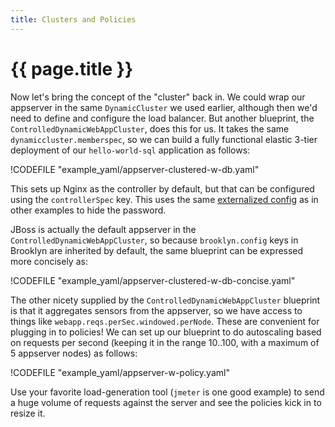 ```yaml
---
title: Clusters and Policies
---
```

# {{ page.title }}

Now let's bring the concept of the "cluster" back in.
We could wrap our appserver in the same `DynamicCluster` we used earlier,
although then we'd need to define and configure the load balancer.
But another blueprint, the `ControlledDynamicWebAppCluster`, does this for us.
It takes the same `dynamiccluster.memberspec`, so we can build a fully functional elastic 3-tier
deployment of our `hello-world-sql` application as follows:

!CODEFILE "example_yaml/appserver-clustered-w-db.yaml"


This sets up Nginx as the controller by default, but that can be configured
using the `controllerSpec` key. 
This uses the same [externalized config]({{book.path.docs}}/ops/externalized-configuration.md) 
as in other examples to hide the password.

JBoss is actually the default appserver in the `ControlledDynamicWebAppCluster`,
so because `brooklyn.config` keys in Brooklyn are inherited by default,
the same blueprint can be expressed more concisely as:

!CODEFILE "example_yaml/appserver-clustered-w-db-concise.yaml"
 
The other nicety supplied by the `ControlledDynamicWebAppCluster` blueprint is that
it aggregates sensors from the appserver, so we have access to things like
`webapp.reqs.perSec.windowed.perNode`.
These are convenient for plugging in to policies!
We can set up our blueprint to do autoscaling based on requests per second
(keeping it in the range 10..100, with a maximum of 5 appserver nodes)
as follows: 

!CODEFILE "example_yaml/appserver-w-policy.yaml"

Use your favorite load-generation tool (`jmeter` is one good example) to send a huge
volume of requests against the server and see the policies kick in to resize it.

